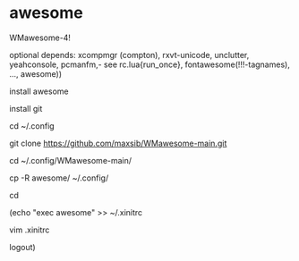 # awesome 

WMawesome-4!

optional depends: xcompmgr (compton), rxvt-unicode, unclutter, yeahconsole, pcmanfm,- see rc.lua{run_once}, fontawesome(!!!-tagnames), ..., awesome))

install awesome

install git

cd ~/.config

git clone https://github.com/maxsib/WMawesome-main.git

cd ~/.config/WMawesome-main/

cp -R awesome/ ~/.config/

cd

(echo "exec awesome" >> ~/.xinitrc

vim .xinitrc

logout)
